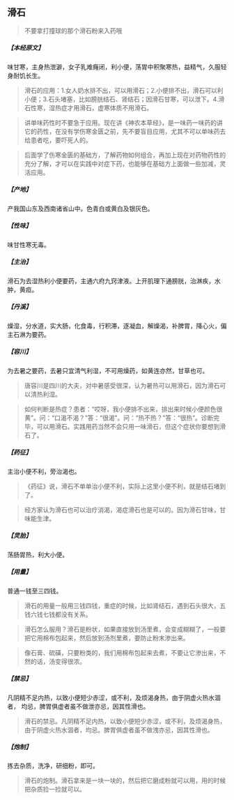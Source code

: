 ## 滑石

> 不要拿打撞球的那个滑石粉来入药哦

##### 【本经原文】
味甘寒，主身热泄澼，女子乳难癃闭，利小便，荡胃中积聚寒热，益精气，久服轻身耐饥长生。

> 滑石的应用：‍‍‍‍‍1.女人奶水排不出，可以用滑石；2.小便排不出，滑石可以利小便；3.石头堵塞，比如膀胱结石、肾结石；因滑石甘寒，可以泄下。4.滑石性寒，湿热症才用滑石，虚寒体质不用滑石。

> 讲单味药性时不要急于应用。现在讲《神农本草经》，是一味药一味药的讲它的药性，在没有学伤寒金匮之前，先不要盲目应用，尤其不可以单味药去给患者吃，要吓死人的。

> 后面学了伤寒金匮的基础方，了解药物如何组合，再加上现在对药物药性的充分了解，才可以在实践中对症下药，也能够在基础方上面做一些加减，灵活应用。

##### 【产地】
产我国山东及西南诸省山中。色青白或黄白及银灰色。
##### 【性味】
味甘性寒无毒。
##### 【主治】
滑石为去湿热利小便要药，主通六府九窍津液。上开肌理下通膀胱，治淋疾，水肿，黄疸。
##### 【丹溪】
燥湿，分水道，实大肠，化食毒，行积滞，逐凝血，解燥渴，补脾胃，降心火，偏主石淋为要药。
##### 【容川】
为去暑之要药，去暑只宜清气利湿，不可用燥药，如黄连亦然，甘草也可。

> 唐容川是四川的大夫，对中暑感受很深，认为暑热可以用滑石，因为滑石可以清热利湿。

> 如何判断是热症？患者：“哎呀，我小便排不出来，排出来时候小便颜色很黄”。‍‍问：“口渴不渴？”答：“很渴”。问：“热不热？”答：“很热”。诊断完毕，可以用滑石。实践用药当然不会只用一味滑石，但这个症状你要想到滑石了。

##### 【药征】
主治小便不利，旁治渴也。

> 《药征》说，滑石不单单治小便不利，实际上这里小便不利，就是结石堵到了。

> 经方家认为滑石也可以治疗消渴，渴症滑石也是可以的。因为滑石甘味，甘味能生津。

##### 【灵胎】
荡肠胃热，利大小便。
##### 【用量】
普通一钱至三四钱。

> 滑石的用量一般用三钱四钱，重症的时候，比如肾结石，遇到石头很大，五钱六钱七钱都没有关系。

> 滑石怎么服用？滑石是粉状，如果直接放到汤里煮，会变成糊糊了，一般要把它用棉布包起来，然后放到汤剂里煮，要防止粉末渗出来。

> 像石膏、硫磺，只要粉类的，我们用棉布包起来去煮，不要让它渗出来，不然的话，汤变得很浓。

##### 【禁忌】
凡阴精不足内热，以致小便短少赤涩，或不利，及烦渴身热，由于阴虚火热水涸者，
均忌，脾胃俱虚者虽不做泄亦忌，因其性滑也。

> 滑石的禁忌。凡阴精不足内热，以致小便短少赤涩，或不利，及烦渴身热，由于阴虚火热水涸者，均忌。脾胃俱虚者虽不做洩亦忌，因其性滑也。

##### 【炮制】
拣去杂质，洗净，研细粉，即可。

> 滑石的炮制。滑石拿来是一块一块的，然后把它磨成粉就可以用，用的时候把杂质捡一捡就可以。